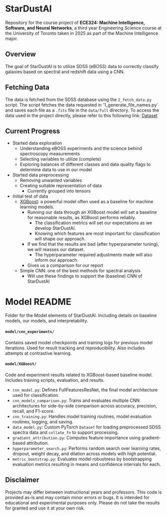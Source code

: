 # StarDustAI

Repository for the course project of **ECE324: Machine Intelligence, Software, and Neural Networks**, a third year Engineering Science course at the University of Toronto taken in 2025 as part of the Machine Intelligence major.

## Overview
The goal of StarDustAI is to utilize SDSS (eBOSS) data to correctly classify galaxies based on spectral and redshift data using a CNN.

## Fetching Data
The data is fetched from the SDSS database using the `2_fetch_data.py` script. The script fetches the data requested in '1_generate_file_names.py' and saves each file as a `.fits` file in the `data/full` directory. To access the data used in the project directly, please refer to this following link: [Dataset](https://utoronto-my.sharepoint.com/:u:/g/personal/sarvnaz_ale_mail_utoronto_ca/EdfmeoDkF6BFlp5z9fwOt2oBw71Qc-u0pft_NT2IOoSc7Q?e=uWI8a1)

## Current Progress
- Started data exploration
    - Understanding eBOSS experiments and the science behind spectroscopy measurements
    - Selecting variables to utilize (complete)
    - Exploring balances of different classes and data quality flags to determine data to use in our model
- Started data preprocessing
    - Removing unwanted variables
    - Creating suitable representation of data
        - Currently grouped into tensors
- Initial test of data
    - [XGBoost](https://xgboost.readthedocs.io/en/stable/): a powerful model often used as a baseline for machine learning models.
        - Running our data through an XGBoost model will set a baseline for reasonable results, as XGBoost performs reliably.
            - The classification metrics will set our expectations as we develop StarDustAI.
            - Knowing which features are most important for classification will shape our approach.
        - If we find that the results are bad (after hyperparameter tuning), we will reasses our dataset.
            - The hyperparameter required adjustments made will also inform our approach.
        - Gives us a comparison for our report
    - Simple CNN: one of the best methods for spectral analysis
        - Will use these findings to support the (baseline) CNN of StarDustAI

# Model README
Folder for the Model elements of StarDustAI. Including details on baseline models, our models, and interpretability.

#### `model/cnn_experiments/`
Contains saved model checkpoints and training logs for previous model iterations. Used for result tracking and reproducibility. Also includes attempts at contrastive learning.

#### `model/XGBoost/`
Code and experiment results related to XGBoost-based baseline model. Includes training scripts, evaluation, and results.

- `cnn_model.py`: Defines FullFeaturesResNet, the final model architecture used for classification.
- `cnn_models_comparison.py`: Trains and evaluates multiple CNN architectures for side-by-side comparison across accuracy, precision, recall, and F1-score.
- `cnn_training.py`: Handles model training routines, model evaluation routines, logging, and saving.
- `data_model.py`: Custom PyTorch `Dataset` for loading preprocessed SDSS spectra data and `collate_fn` to support processing.
- `gradient_attribution.py`: Computes feature importance using gradient-based attribution.
- `hyperparameter_search.py`: Performs random search over learning rates, dropout, weight decay, and dilation across models with high potential.
- `metric_bootstrap.py`: Evaluates model robustness by bootstrapping evaluation metrics resulting in means and confidence intervals for each.


## Disclaimer
Projects may differ between instructional years and professors. This code is provided as-is and may contain minor errors or bugs. It is intended for educational and experimental purposes only. Please do not take the results for granted and use it at your own risk. 
